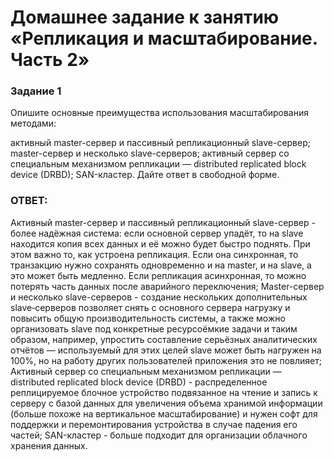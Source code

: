 # Домашнее задание к занятию «Репликация и масштабирование. Часть 2»

### Задание 1
Опишите основные преимущества использования масштабирования методами:

активный master-сервер и пассивный репликационный slave-сервер;
master-сервер и несколько slave-серверов;
активный сервер со специальным механизмом репликации — distributed replicated block device (DRBD);
SAN-кластер.
Дайте ответ в свободной форме.

### ОТВЕТ:
Активный master-сервер и пассивный репликационный slave-сервер - более надёжная система: если основной сервер упадёт, то на slave находится копия всех данных и её можно будет быстро поднять. При этом важно то, как устроена репликация. Если она синхронная, то транзакцию нужно сохранять одновременно и на master, и на slave, а это может быть медленно. Если репликация асинхронная, то можно потерять часть данных после аварийного переключения;
Master-сервер и несколько slave-серверов - создание нескольких дополнительных slave‑серверов позволяет снять с основного сервера нагрузку и повысить общую производительность системы, а также можно организовать slave под конкретные ресурсоёмкие задачи и таким образом, например, упростить составление серьёзных аналитических отчётов — используемый для этих целей slave может быть нагружен на 100%, но на работу других пользователей приложения это не повлияет;
Активный сервер со специальным механизмом репликации — distributed replicated block device (DRBD) - распределенное реплицируемое блочное устройство подвязанное на чтение и запись к серверу с базой данных для увеличения объема хранимой информации (больше похоже на вертикальное масштабирование) и нужен софт для поддержки и перемонтирования устройства в случае падения его частей;
SAN-кластер - больше подходит для организации облачного хранения данных.
